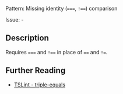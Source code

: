Pattern: Missing identity (`===`, `!==`) comparison

Issue: -

## Description

Requires `===` and `!==` in place of `==` and `!=`.

## Further Reading

* [TSLint - triple-equals](https://palantir.github.io/tslint/rules/triple-equals)